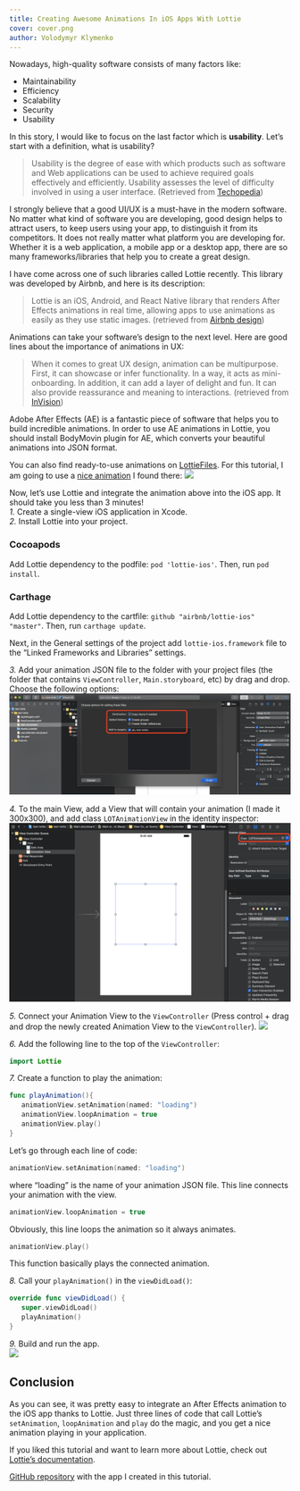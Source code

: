 ```yaml
---
title: Creating Awesome Animations In iOS Apps With Lottie
cover: cover.png
author: Volodymyr Klymenko
---
```


<re-img src="cover.png"></re-img>

Nowadays, high-quality software consists of many factors like:
- Maintainability
- Efficiency
- Scalability
- Security
- Usability

In this story, I would like to focus on the last factor which is **usability**. Let’s start with a definition, what is usability?

> Usability is the degree of ease with which products such as software and Web applications can be used to achieve required goals effectively and efficiently. Usability assesses the level of difficulty involved in using a user interface. (Retrieved from <a href="https://www.techopedia.com/definition/4919/usability" target="_blank" rel="noopener noreferrer">Techopedia</a>)

I strongly believe that a good UI/UX is a must-have in the modern software. No matter what kind of software you are developing, good design helps to attract users, to keep users using your app, to distinguish it from its competitors. It does not really matter what platform you are developing for. Whether it is a web application, a mobile app or a desktop app, there are so many frameworks/libraries that help you to create a great design.

I have come across one of such libraries called Lottie recently. This library was developed by Airbnb, and here is its description:
> Lottie is an iOS, Android, and React Native library that renders After Effects animations in real time, allowing apps to use animations as easily as they use static images. (retrieved from <a href="https://airbnb.design/lottie/" target="_blank" rel="noopener noreferrer">Airbnb design</a>)

Animations can take your software’s design to the next level. Here are good lines about the importance of animations in UX:
> When it comes to great UX design, animation can be multipurpose. First, it can showcase or infer functionality. In a way, it acts as mini-onboarding. In addition, it can add a layer of delight and fun. It can also provide reassurance and meaning to interactions. (retrieved from <a href="https://www.invisionapp.com/inside-design/importance-good-animation-ux/" target="_blank" rel="noopener noreferrer">InVision</a>)

Adobe After Effects (AE) is a fantastic piece of software that helps you to build incredible animations. In order to use AE animations in Lottie, you should install BodyMovin plugin for AE, which converts your beautiful animations into JSON format.

You can also find ready-to-use animations on <a href="https://lottiefiles.com/" target="_blank" rel="noopener noreferrer">LottieFiles</a>. For this tutorial, I am going to use a <a href="https://www.lottiefiles.com/2523-loading/" target="_blank" rel="noopener noreferrer">nice animation</a> I found there:
<img src="1.gif" />

Now, let’s use Lottie and integrate the animation above into the iOS app. It should take you less than 3 minutes!<br />
_1._ Create a single-view iOS application in Xcode.<br />
_2._ Install Lottie into your project.<br />

### Cocoapods
Add Lottie dependency to the podfile: `pod 'lottie-ios'`. Then, run `pod install`.

### Carthage
Add Lottie dependency to the cartfile: `github "airbnb/lottie-ios" "master"`. Then, run `carthage update`.

Next, in the General settings of the project add `lottie-ios.framework` file to the “Linked Frameworks and Libraries” settings.

_3._ Add your animation JSON file to the folder with your project files (the folder that contains `ViewController`, `Main.storyboard`, etc) by drag and drop. Choose the following options:
<img src="2.png" />

_4._ To the main View, add a View that will contain your animation (I made it 300x300), and add class `LOTAnimationView` in the identity inspector:
<img src="3.png" />

_5._ Connect your Animation View to the `ViewController` (Press control + drag and drop the newly created Animation View to the `ViewController`).
<img src="4.gif" />

_6._ Add the following line to the top of the `ViewController`:
```swift
import Lottie
```

_7._ Create a function to play the animation:
```swift
func playAnimation(){
   animationView.setAnimation(named: "loading")
   animationView.loopAnimation = true
   animationView.play()
}
```

Let’s go through each line of code:
```swift
animationView.setAnimation(named: "loading")
```

where “loading” is the name of your animation JSON file.
This line connects your animation with the view.

```swift
animationView.loopAnimation = true
```

Obviously, this line loops the animation so it always animates.
```swift
animationView.play()
```

This function basically plays the connected animation.

_8._ Call your `playAnimation()` in the `viewDidLoad()`:
```swift
override func viewDidLoad() {
   super.viewDidLoad()
   playAnimation()
}
```

_9._ Build and run the app. <br />
<img src="5.gif" />

## Conclusion
As you can see, it was pretty easy to integrate an After Effects animation to the iOS app thanks to Lottie. Just three lines of code that call Lottie’s `setAnimation`, `loopAnimation` and `play` do the magic, and you get a nice animation playing in your application.

If you liked this tutorial and want to learn more about Lottie, check out <a href="https://github.com/airbnb/lottie-ios" target="_blank" rel="noopener noreferrer">Lottie’s documentation</a>.

<a href="https://github.com/klymenkoo/lottie-ios-app" target="_blank" rel="noopener noreferrer">GitHub repository</a> with the app I created in this tutorial.

